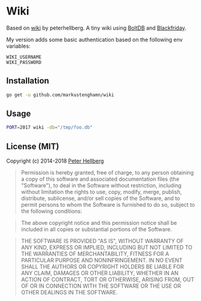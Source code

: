 Wiki
====

Based on [wiki](https://github.com/peterhellberg/wiki) by peterhellberg. A tiny wiki using [BoltDB](https://github.com/boltdb/bolt) and [Blackfriday](https://github.com/russross/blackfriday).

My version adds some basic authentication based on the following env variables:
```
WIKI_USERNAME
WIKI_PASSWORD
```

## Installation

```bash
go get -u github.com/markustenghamn/wiki
```

## Usage

```bash
PORT=2017 wiki -db="/tmp/foo.db"
```

## License (MIT)

Copyright (c) 2014-2018 [Peter Hellberg](https://c7.se/)

> Permission is hereby granted, free of charge, to any person obtaining
> a copy of this software and associated documentation files (the
> "Software"), to deal in the Software without restriction, including
> without limitation the rights to use, copy, modify, merge, publish,
> distribute, sublicense, and/or sell copies of the Software, and to
> permit persons to whom the Software is furnished to do so, subject to
> the following conditions:

> The above copyright notice and this permission notice shall be
> included in all copies or substantial portions of the Software.

> THE SOFTWARE IS PROVIDED "AS IS", WITHOUT WARRANTY OF ANY KIND,
> EXPRESS OR IMPLIED, INCLUDING BUT NOT LIMITED TO THE WARRANTIES OF
> MERCHANTABILITY, FITNESS FOR A PARTICULAR PURPOSE AND
> NONINFRINGEMENT. IN NO EVENT SHALL THE AUTHORS OR COPYRIGHT HOLDERS BE
> LIABLE FOR ANY CLAIM, DAMAGES OR OTHER LIABILITY, WHETHER IN AN ACTION
> OF CONTRACT, TORT OR OTHERWISE, ARISING FROM, OUT OF OR IN CONNECTION
> WITH THE SOFTWARE OR THE USE OR OTHER DEALINGS IN THE SOFTWARE.
